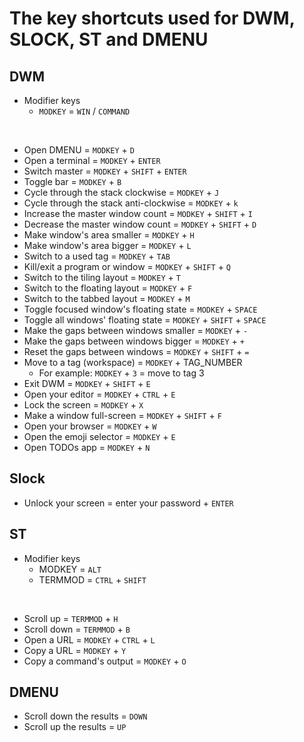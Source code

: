 # The key shortcuts used for DWM, SLOCK, ST and DMENU

## DWM
- Modifier keys
    - `MODKEY`                                  = `WIN` / `COMMAND`

<br/>

- Open DMENU                                    = `MODKEY` + `D`
- Open a terminal                               = `MODKEY` + `ENTER`
- Switch master                                 = `MODKEY` + `SHIFT` + `ENTER`
- Toggle bar                                    = `MODKEY` + `B`
- Cycle through the stack clockwise             = `MODKEY` + `J`
- Cycle through the stack anti-clockwise        = `MODKEY` + `k`
- Increase the master window count              = `MODKEY` + `SHIFT` + `I`
- Decrease the master window count              = `MODKEY` + `SHIFT` + `D`
- Make window's area smaller                    = `MODKEY` + `H`
- Make window's area bigger                     = `MODKEY` + `L`
- Switch to a used tag                          = `MODKEY` + `TAB`
- Kill/exit a program or window                 = `MODKEY` + `SHIFT` + `Q`
- Switch to the tiling layout                   = `MODKEY` + `T`
- Switch to the floating layout                 = `MODKEY` + `F`
- Switch to the tabbed layout                   = `MODKEY` + `M`
- Toggle focused window's floating state        = `MODKEY` + `SPACE`
- Toggle all windows' floating state            = `MODKEY` + `SHIFT` + `SPACE`
- Make the gaps between windows smaller         = `MODKEY` + `-`
- Make the gaps between windows bigger          = `MODKEY` + `+`
- Reset the gaps between windows                = `MODKEY` + `SHIFT` + `=`
- Move to a tag (workspace)                     = `MODKEY` + TAG\_NUMBER
    - For example: `MODKEY` + `3` = move to tag 3
- Exit DWM                                      = `MODKEY` + `SHIFT` + `E`
- Open your editor                              = `MODKEY` + `CTRL` + `E`
- Lock the screen                               = `MODKEY` + `X`
- Make a window full-screen                     = `MODKEY` + `SHIFT` + `F`
- Open your browser                             = `MODKEY` + `W`
- Open the emoji selector                       = `MODKEY` + `E`
- Open TODOs app                                = `MODKEY` + `N`


## Slock
- Unlock your screen                            = enter your password + `ENTER`


## ST
- Modifier keys
    - MODKEY                                    = `ALT`
    - TERMMOD                                   = `CTRL` + `SHIFT`

<br/>

- Scroll up                                     = `TERMMOD` + `H`
- Scroll down                                   = `TERMMOD` + `B`
- Open a URL                                    = `MODKEY` + `CTRL` + `L`
- Copy a URL                                    = `MODKEY` + `Y`
- Copy a command's output                       = `MODKEY` + `O`


## DMENU
- Scroll down the results                       = `DOWN`
- Scroll up the results                         = `UP`


